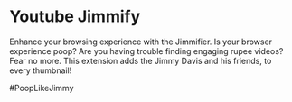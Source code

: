 # Youtube Jimmify

Enhance your browsing experience with the Jimmifier. Is your browser experience poop? Are you having trouble finding engaging rupee videos? Fear no more. This extension adds the Jimmy Davis and his friends, to every thumbnail!

#PoopLikeJimmy
